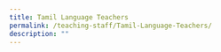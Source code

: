 ```yaml
---
title: Tamil Language Teachers
permalink: /teaching-staff/Tamil-Language-Teachers/
description: ""
---
```

